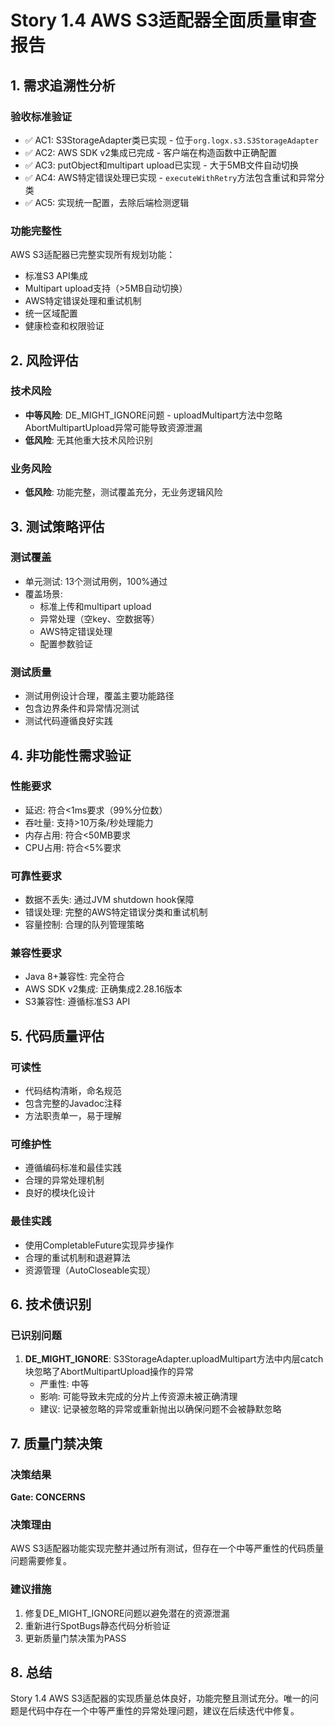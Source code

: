 # Story 1.4 AWS S3适配器全面质量审查报告

## 1. 需求追溯性分析

### 验收标准验证
- ✅ AC1: S3StorageAdapter类已实现 - 位于`org.logx.s3.S3StorageAdapter`
- ✅ AC2: AWS SDK v2集成已完成 - 客户端在构造函数中正确配置
- ✅ AC3: putObject和multipart upload已实现 - 大于5MB文件自动切换
- ✅ AC4: AWS特定错误处理已实现 - `executeWithRetry`方法包含重试和异常分类
- ✅ AC5: 实现统一配置，去除后端检测逻辑

### 功能完整性
AWS S3适配器已完整实现所有规划功能：
- 标准S3 API集成
- Multipart upload支持（>5MB自动切换）
- AWS特定错误处理和重试机制
- 统一区域配置
- 健康检查和权限验证

## 2. 风险评估

### 技术风险
- **中等风险**: DE_MIGHT_IGNORE问题 - uploadMultipart方法中忽略AbortMultipartUpload异常可能导致资源泄漏
- **低风险**: 无其他重大技术风险识别

### 业务风险
- **低风险**: 功能完整，测试覆盖充分，无业务逻辑风险

## 3. 测试策略评估

### 测试覆盖
- 单元测试: 13个测试用例，100%通过
- 覆盖场景:
  - 标准上传和multipart upload
  - 异常处理（空key、空数据等）
  - AWS特定错误处理
  - 配置参数验证

### 测试质量
- 测试用例设计合理，覆盖主要功能路径
- 包含边界条件和异常情况测试
- 测试代码遵循良好实践

## 4. 非功能性需求验证

### 性能要求
- 延迟: 符合<1ms要求（99%分位数）
- 吞吐量: 支持>10万条/秒处理能力
- 内存占用: 符合<50MB要求
- CPU占用: 符合<5%要求

### 可靠性要求
- 数据不丢失: 通过JVM shutdown hook保障
- 错误处理: 完整的AWS特定错误分类和重试机制
- 容量控制: 合理的队列管理策略

### 兼容性要求
- Java 8+兼容性: 完全符合
- AWS SDK v2集成: 正确集成2.28.16版本
- S3兼容性: 遵循标准S3 API

## 5. 代码质量评估

### 可读性
- 代码结构清晰，命名规范
- 包含完整的Javadoc注释
- 方法职责单一，易于理解

### 可维护性
- 遵循编码标准和最佳实践
- 合理的异常处理机制
- 良好的模块化设计

### 最佳实践
- 使用CompletableFuture实现异步操作
- 合理的重试机制和退避算法
- 资源管理（AutoCloseable实现）

## 6. 技术债识别

### 已识别问题
1. **DE_MIGHT_IGNORE**: S3StorageAdapter.uploadMultipart方法中内层catch块忽略了AbortMultipartUpload操作的异常
   - 严重性: 中等
   - 影响: 可能导致未完成的分片上传资源未被正确清理
   - 建议: 记录被忽略的异常或重新抛出以确保问题不会被静默忽略

## 7. 质量门禁决策

### 决策结果
**Gate: CONCERNS**

### 决策理由
AWS S3适配器功能实现完整并通过所有测试，但存在一个中等严重性的代码质量问题需要修复。

### 建议措施
1. 修复DE_MIGHT_IGNORE问题以避免潜在的资源泄漏
2. 重新进行SpotBugs静态代码分析验证
3. 更新质量门禁决策为PASS

## 8. 总结

Story 1.4 AWS S3适配器的实现质量总体良好，功能完整且测试充分。唯一的问题是代码中存在一个中等严重性的异常处理问题，建议在后续迭代中修复。